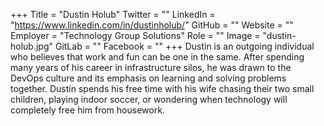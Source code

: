 +++
Title = "Dustin Holub"
Twitter = ""
LinkedIn = "https://www.linkedin.com/in/dustinholub/"
GitHub = ""
Website = ""
Employer = "Technology Group Solutions"
Role = ""
Image = "dustin-holub.jpg"
GitLab = ""
Facebook = ""
+++
Dustin is an outgoing individual who believes that work and fun can be one in the same. After spending many years of his career in infrastructure silos, he was drawn to the DevOps culture and its emphasis on learning and solving problems together. Dustin spends his free time with his wife chasing their two small children, playing indoor soccer, or wondering when technology will completely free him from housework.